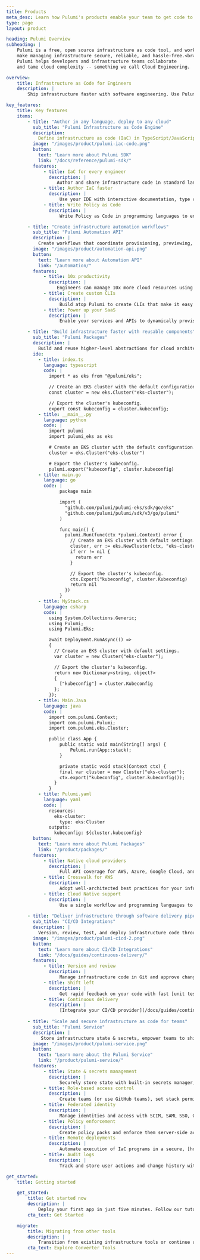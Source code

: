 ```yaml
---
title: Products
meta_desc: Learn how Pulumi's products enable your team to get code to any cloud productively, securely, and reliably, using your favorite languages.
type: page
layout: product

heading: Pulumi Overview
subheading: |
    Pulumi is a free, open source infrastructure as code tool, and works best with the Pulumi Service to
    make managing infrastructure secure, reliable, and hassle-free.<br><br>
    Pulumi helps developers and infrastructure teams collaborate
    and tame cloud complexity -- something we call Cloud Engineering.

overview:
    title: Infrastructure as Code for Engineers
    description: |
        Ship infrastructure faster with software engineering. Use Pulumi’s open source SDK in your favorite languages to provision infrastructure on any cloud, and securely increase infrastructure as code adoption across teams with Pulumi's enterprise-grade SaaS.

key_features:
    title: Key features
    items:
        - title: "Author in any language, deploy to any cloud"
          sub_title: "Pulumi Infrastructure as Code Engine"
          description: 
            Define infrastructure as code (IaC) in TypeScript/JavaScript, Python, Go, C#, Java, and YAML using your IDE and test frameworks for a fast inner dev loop. Deploy to [100+ providers](/registry/) like AWS, Azure, Google Cloud, and Kubernetes.
          image: "/images/product/pulumi-iac-code.png"
          button:
            text: "Learn more about Pulumi SDK"
            link: "/docs/reference/pulumi-sdk/"
          features:
              - title: IaC for every engineer
                description: |
                   Author and share infrastructure code in standard languages that anyone can easily use.
              - title: Author IaC faster
                description: |
                    Use your IDE with interactive documentation, type checking, and statement completion.
              - title: Write Policy as Code
                description: |
                    Write Policy as Code in programming languages to enforce best practices with [Crossguard](/crossguard/).

        - title: "Create infrastructure automation workflows"
          sub_title: "Pulumi Automation API"
          description: |
            Create workflows that coordinate provisioning, previewing, refreshing, and destroying cloud resources by using the Pulumi engine as a library in your application code.
          image: "/images/product/automation-api.png"
          button:
            text: "Learn more about Automation API"
            link: "/automation/"
          features:
              - title: 10x productivity
                description: |
                   Engineers can manage 10x more cloud resources using Automation API compared to traditional CLI tools.
              - title: Create custom CLIs
                description: |
                    Build atop Pulumi to create CLIs that make it easy for end-users to provision prebuilt cloud architectures.
              - title: Power up your SaaS
                description: |
                    Enable your services and APIs to dynamically provision and manage cloud resources at scale.

        - title: "Build infrastructure faster with reusable components"
          sub_title: "Pulumi Packages"
          description: |
            Build and reuse higher-level abstractions for cloud architectures with multi-language Pulumi Packages. Distribute the packages through repositories or package managers so your team members can reuse them.
          ide:
            - title: index.ts
              language: typescript
              code: |
                import * as eks from "@pulumi/eks";

                // Create an EKS cluster with the default configuration.
                const cluster = new eks.Cluster("eks-cluster");

                // Export the cluster's kubeconfig.
                export const kubeconfig = cluster.kubeconfig;
            - title: __main__.py
              language: python
              code: |
                import pulumi
                import pulumi_eks as eks

                # Create an EKS cluster with the default configuration.
                cluster = eks.Cluster("eks-cluster")

                # Export the cluster's kubeconfig.
                pulumi.export("kubeconfig", cluster.kubeconfig)
            - title: main.go
              language: go
              code: |
                    package main

                    import (
                      "github.com/pulumi/pulumi-eks/sdk/go/eks"
                      "github.com/pulumi/pulumi/sdk/v3/go/pulumi"
                    )

                    func main() {
                      pulumi.Run(func(ctx *pulumi.Context) error {
                        // Create an EKS cluster with default settings.
                        cluster, err := eks.NewCluster(ctx, "eks-cluster", nil)
                        if err != nil {
                          return err
                        }

                        // Export the cluster's kubeconfig.
                        ctx.Export("kubeconfig", cluster.Kubeconfig)
                        return nil
                      })
                    }
            - title: MyStack.cs
              language: csharp
              code: |
                using System.Collections.Generic;
                using Pulumi;
                using Pulumi.Eks;

                await Deployment.RunAsync(() =>
                {
                  // Create an EKS cluster with default settings.
                  var cluster = new Cluster("eks-cluster");

                  // Export the cluster's kubeconfig.
                  return new Dictionary<string, object?>
                  {
                    ["kubeconfig"] = cluster.Kubeconfig
                  };
                });
            - title: Main.Java
              language: java
              code: |
                import com.pulumi.Context;
                import com.pulumi.Pulumi;
                import com.pulumi.eks.Cluster;

                public class App {
                    public static void main(String[] args) {
                        Pulumi.run(App::stack);
                    }

                    private static void stack(Context ctx) {
                    final var cluster = new Cluster("eks-cluster");
                    ctx.export("kubeconfig", cluster.kubeconfig());
                  }
                }
            - title: Pulumi.yaml
              language: yaml
              code: |
                resources:
                  eks-cluster:
                    type: eks:Cluster
                outputs:
                  kubeconfig: ${cluster.kubeconfig}
          button:
            text: "Learn more about Pulumi Packages"
            link: "/product/packages/"
          features:
              - title: Native cloud providers
                description: |
                    Full API coverage for AWS, Azure, Google Cloud, and Kubernetes with same-day updates.
              - title: Crosswalk for AWS
                description: |
                    Adopt well-architected best practices for your infrastructure easily with the [Crosswalk library](/docs/guides/crosswalk/aws/).
              - title: Cloud Native support
                description: |
                    Use a single workflow and programming languages to manage both [Kubernetes](/kubernetes/) resources and infrastructure.
        
        - title: "Deliver infrastructure through software delivery pipelines"
          sub_title: "CI/CD Integrations"
          description: |
            Version, review, test, and deploy infrastructure code through the same tools and processes used for your application code.
          image: "/images/product/pulumi-cicd-2.png"
          button:
            text: "Learn more about CI/CD Integrations"
            link: "/docs/guides/continuous-delivery/"
          features:
              - title: Version and review
                description: |
                    Manage infrastructure code in Git and approve changes through pull requests.
              - title: Shift left
                description: |
                    Get rapid feedback on your code with fast [unit tests](/docs/guides/testing/), and run [integration tests](/docs/guides/testing/) against ephemeral infrastructure.
              - title: Continuous delivery
                description: |
                    [Integrate your CI/CD provider](/docs/guides/continuous-delivery/) with Pulumi or use GitOps to [manage Kubernetes clusters](/docs/guides/continuous-delivery/pulumi-kubernetes-operator/).
        
        - title: "Scale and secure infrastructure as code for teams"
          sub_title: "Pulumi Service"
          description: |
             Store infrastructure state & secrets, empower teams to ship infrastructure collaboratively, and manage security and governance using the Pulumi Service. The fastest and easiest way to use Pulumi at scale. 
          image: "/images/product/pulumi-service.png"
          button:
            text: "Learn more about the Pulumi Service"
            link: "/product/pulumi-service/"
          features:
              - title: State & secrets management
                description: |
                    Securely store state with built-in secrets manager, or bring your own KMS.
              - title: Role-based access control
                description: |
                    Create teams (or use GitHub teams), set stack permissions, and manage access tokens.
              - title: Federated identity
                description: |
                    Manage identities and access with SCIM, SAML SSO, GitHub, GitLab, or Atlassian.
              - title: Policy enforcement
                description: |
                    Create policy packs and enforce them server-side across your team’s deployments.
              - title: Remote deployments
                description: |
                    Automate execution of IaC programs in a secure, [hosted environment](/product/pulumi-deployments/) and from GitHub.
              - title: Audit logs
                description: |
                    Track and store user actions and change history with option to export logs.

get_started:
    title: Getting started

    get_started:
        title: Get started now
        description: |
            Deploy your first app in just five minutes. Follow our tutorials for AWS, Azure, GCP, Kubernetes, and more.
        cta_text: Get Started

    migrate:
        title: Migrating from other tools
        description: |
            Transition from existing infrastructure tools or continue using both. Pulumi has converter tools for Terraform, AWS CloudFormation, Azure Resource Manager, and Kubernetes. 
        cta_text: Explore Converter Tools
---
```

